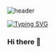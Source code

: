 <!-- 타이틀 -->
![header](https://capsule-render.vercel.app/api?text=Bri%20TechNote&fontColor=FFFFFF&stroke=000000&strokeWidth=2&type=waving&color=0:B7FFC7,100:BBD5FB&animation=twinkling)

<!-- 서브 타이틀 -->
[![Typing SVG](https://readme-typing-svg.demolab.com?font=Fira+Code&weight=500&duration=4980&pause=1000&color=000000&random=true&width=435&lines=%EB%82%98%EC%9D%98+%EA%B8%B0%EC%88%A0+%EB%A9%94%EB%AA%A8+%EA%B3%B5%EA%B0%84)](https://git.io/typing-svg)

### Hi there 👋

<!--
**seung567/seung567** is a ✨ _special_ ✨ repository because its `README.md` (this file) appears on your GitHub profile.

Here are some ideas to get you started:

- 🔭 I’m currently working on ...
- 🌱 I’m currently learning ...
- 👯 I’m looking to collaborate on ...
- 🤔 I’m looking for help with ...
- 💬 Ask me about ...
- 📫 How to reach me: ...
- 😄 Pronouns: ...
- ⚡ Fun fact: ...
-->
